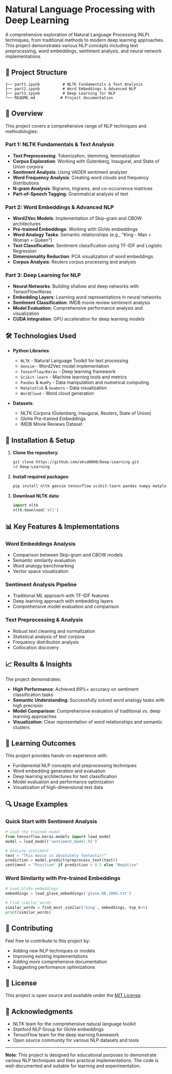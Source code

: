 # Natural Language Processing with Deep Learning

A comprehensive exploration of Natural Language Processing (NLP) techniques, from traditional methods to modern deep learning approaches. This project demonstrates various NLP concepts including text preprocessing, word embeddings, sentiment analysis, and neural network implementations.

## 📁 Project Structure

```
├── part1.ipynb          # NLTK Fundamentals & Text Analysis
├── part2.ipynb          # Word Embeddings & Advanced NLP
├── part3.ipynb          # Deep Learning for NLP
└── README.md           # Project documentation
```

## 🚀 Overview

This project covers a comprehensive range of NLP techniques and methodologies:

### Part 1: NLTK Fundamentals & Text Analysis
- **Text Preprocessing**: Tokenization, stemming, lemmatization
- **Corpus Exploration**: Working with Gutenberg, Inaugural, and State of Union corpora
- **Sentiment Analysis**: Using VADER sentiment analyzer
- **Word Frequency Analysis**: Creating word clouds and frequency distributions
- **N-gram Analysis**: Bigrams, trigrams, and co-occurrence matrices
- **Part-of-Speech Tagging**: Grammatical analysis of text

### Part 2: Word Embeddings & Advanced NLP
- **Word2Vec Models**: Implementation of Skip-gram and CBOW architectures
- **Pre-trained Embeddings**: Working with GloVe embeddings
- **Word Analogy Tasks**: Semantic relationships (e.g., "King - Man + Woman = Queen")
- **Text Classification**: Sentiment classification using TF-IDF and Logistic Regression
- **Dimensionality Reduction**: PCA visualization of word embeddings
- **Corpus Analysis**: Reuters corpus processing and analysis

### Part 3: Deep Learning for NLP
- **Neural Networks**: Building shallow and deep networks with TensorFlow/Keras
- **Embedding Layers**: Learning word representations in neural networks
- **Sentiment Classification**: IMDB movie review sentiment analysis
- **Model Evaluation**: Comprehensive performance analysis and visualization
- **CUDA Integration**: GPU acceleration for deep learning models

## 🛠️ Technologies Used

- **Python Libraries**:
  - `NLTK` - Natural Language Toolkit for text processing
  - `Gensim` - Word2Vec model implementation
  - `TensorFlow/Keras` - Deep learning framework
  - `Scikit-learn` - Machine learning tools and metrics
  - `Pandas` & `NumPy` - Data manipulation and numerical computing
  - `Matplotlib` & `Seaborn` - Data visualization
  - `WordCloud` - Word cloud generation

- **Datasets**:
  - NLTK Corpora (Gutenberg, Inaugural, Reuters, State of Union)
  - GloVe Pre-trained Embeddings
  - IMDB Movie Reviews Dataset

## 🔧 Installation & Setup

1. **Clone the repository**:
   ```bash
   git clone https://github.com/aksaN000/Deep-Learning.git
   cd Deep-Learning
   ```

2. **Install required packages**:
   ```bash
   pip install nltk gensim tensorflow scikit-learn pandas numpy matplotlib seaborn wordcloud
   ```

3. **Download NLTK data**:
   ```python
   import nltk
   nltk.download('all')
   ```

## 📊 Key Features & Implementations

### Word Embeddings Analysis
- Comparison between Skip-gram and CBOW models
- Semantic similarity evaluation
- Word analogy benchmarking
- Vector space visualization

### Sentiment Analysis Pipeline
- Traditional ML approach with TF-IDF features
- Deep learning approach with embedding layers
- Comprehensive model evaluation and comparison

### Text Preprocessing & Analysis
- Robust text cleaning and normalization
- Statistical analysis of text corpora
- Frequency distribution analysis
- Collocation discovery

## 📈 Results & Insights

The project demonstrates:
- **High Performance**: Achieved 89%+ accuracy on sentiment classification tasks
- **Semantic Understanding**: Successfully solved word analogy tasks with high precision
- **Model Comparison**: Comprehensive evaluation of traditional vs. deep learning approaches
- **Visualization**: Clear representation of word relationships and semantic clusters

## 🎯 Learning Outcomes

This project provides hands-on experience with:
- Fundamental NLP concepts and preprocessing techniques
- Word embedding generation and evaluation
- Deep learning architectures for text classification
- Model evaluation and performance optimization
- Visualization of high-dimensional text data

## 🔍 Usage Examples

### Quick Start with Sentiment Analysis
```python
# Load the trained model
from tensorflow.keras.models import load_model
model = load_model('sentiment_model.h5')

# Analyze sentiment
text = "This movie is absolutely fantastic!"
prediction = model.predict(preprocess_text(text))
sentiment = "Positive" if prediction > 0.5 else "Negative"
```

### Word Similarity with Pre-trained Embeddings
```python
# Load GloVe embeddings
embeddings = load_glove_embeddings('glove.6B.100d.txt')

# Find similar words
similar_words = find_most_similar('king', embeddings, top_k=5)
print(similar_words)
```

## 📝 Contributing

Feel free to contribute to this project by:
- Adding new NLP techniques or models
- Improving existing implementations
- Adding more comprehensive documentation
- Suggesting performance optimizations

## 📄 License

This project is open source and available under the [MIT License](LICENSE).

## 🤝 Acknowledgments

- NLTK team for the comprehensive natural language toolkit
- Stanford NLP Group for GloVe embeddings
- TensorFlow team for the deep learning framework
- Open source community for various NLP datasets and tools

---

**Note**: This project is designed for educational purposes to demonstrate various NLP techniques and their practical implementations. The code is well-documented and suitable for learning and experimentation.
